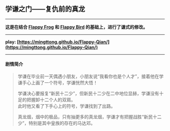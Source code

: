 ## 学谦之门——复仇前的真龙
--------

**这是在结合 [Flappy Frog](https://github.com/tusenpo/FlappyFrog) 和 [Flappy Bird](https://github.com/chaping/flappy-bird) 的基础上，进行了谦式的修改。** 

-------

**play: [https://mingttong.github.io/Flappy-Qian/](https://mingttong.github.io/Flappy-Qian/)**

--------
#### 剧情简介
> 学谦在毕业前一天偶遇小朋友，小朋友说“我看你也是个人才”，接着他在学谦手心上画了一个符号，学谦恍然大悟！  
> 
> 学谦决心要报复“新民十二少”，但新民十二少在二中地位显赫，学谦没有十足的把握卸十二个人的双肩。  
> 此时他又看了下手心上的符号，学谦找到了出路。  
>
> 真龙烟，烟中的极品，只有抽更多的真龙烟，学谦才有把握战胜“新民十二少”，特别是其中皇族的存在的马达邓。  
